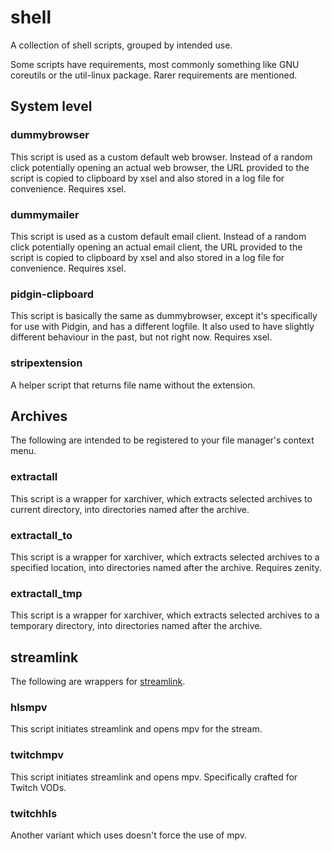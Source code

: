 # shell
A collection of shell scripts, grouped by intended use.

Some scripts have requirements, most commonly something like GNU coreutils or the util-linux package. Rarer requirements are mentioned.

## System level
### dummybrowser
This script is used as a custom default web browser. Instead of a random click potentially opening an actual web browser, the URL provided to the script is copied to clipboard by xsel and also stored in a log file for convenience. Requires xsel.
### dummymailer
This script is used as a custom default email client. Instead of a random click potentially opening an actual email client, the URL provided to the script is copied to clipboard by xsel and also stored in a log file for convenience. Requires xsel.
### pidgin-clipboard
This script is basically the same as dummybrowser, except it's specifically for use with Pidgin, and has a different logfile. It also used to have slightly different behaviour in the past, but not right now. Requires xsel.
### stripextension
A helper script that returns file name without the extension.

## Archives
The following are intended to be registered to your file manager's context menu.
### extractall
This script is a wrapper for xarchiver, which extracts selected archives to current directory, into directories named after the archive.
### extractall_to
This script is a wrapper for xarchiver, which extracts selected archives to a specified location, into directories named after the archive. Requires zenity.
### extractall_tmp
This script is a wrapper for xarchiver, which extracts selected archives to a temporary directory, into directories named after the archive.

## streamlink
The following are wrappers for [streamlink](https://github.com/streamlink/streamlink).
### hlsmpv
This script initiates streamlink and opens mpv for the stream.
### twitchmpv
This script initiates streamlink and opens mpv. Specifically crafted for Twitch VODs.
### twitchhls
Another variant which uses doesn't force the use of mpv.
